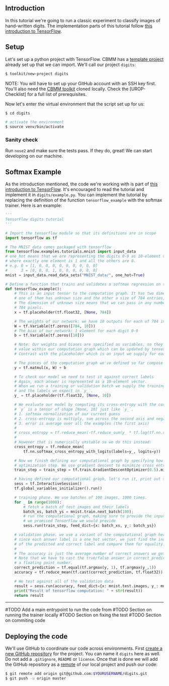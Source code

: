 ## Introduction

In this tutorial we're going to run a classic experiment to classify images of hand-written digits. The implementation parts of this tutorial follow [this introduction to TensorFlow](https://www.tensorflow.org/get_started/get_started).

## Setup

Let's set up a python project with TensorFlow. CBMM has a [template project](https://github.com/CBMM/tensorflow-template) already set up that we can import. We'll call our project `digits`:

```bash
$ toolkit/new-project digits
```

NOTE: You will have to set up your GitHub account with an SSH key first. You'll also need the [CBMM toolkit](https://github.com/CBMM/toolkit) cloned locally. Check the [UROP-Checklist] for a full list of prerequisites.

Now let's enter the virtual environment that the script set up for us:

```bash
$ cd digits

# activate the environment
$ source venv/bin/activate

```

### Sanity check

Run `nose2` and make sure the tests pass. If they do, great! We can start developing on our machine.

## Softmax Example

As the introduction mentioned, the code we're working with is part of [this introduction to TensorFlow](https://www.tensorflow.org/get_started/get_started). It's encouraged to read the tutorial and implement it in `digits/example.py`. You can implement the tutorial by replacing the definition of the function `tensorflow_example` with the softmax trainer. Here is an example:

```python
'''
TensorFlow digits tutorial
'''

# Import the tensorflow module so that its definitions are in scope
import tensorflow as tf

# The MNIST data comes packaged with tensorflow
from tensorflow.examples.tutorials.mnist import input_data
# one_hot means that we are representing the digits 0-9 as 10-element vectors
# where exactly one element is 1 and all the others are 0.
# e.g. 0 = [1, 0, 0, 0, 0, 0, 0, 0, 0, 0]
#      3 = [0, 0, 0, 1, 0, 0, 0, 0, 0, 0]
mnist = input_data.read_data_sets("MNIST_data/", one_hot=True)

# Define a function that trains and validates a softmax regression on the MNIST data
def tensorflow_example():
    # This is an input tensor to the computation graph. It has two dimensions,
    # one of them has unknown size and the other a size of 784 entries, one for each pixel.
    # The dimension of unknown size means that we can pass in any number of images each comprising
    # 784 pixels.
    x = tf.placeholder(tf.float32, [None, 784])

    # The weights of our network: we have 10 outputs for each of 784 input pixels.
    W = tf.Variable(tf.zeros([784, 10]))
    # The bias of our network: 1 element for each digit 0-9
    b = tf.Variable(tf.zeros([10]))

    # Note: Our weights and biases are specified as variables, so they have a definite
    # value within our computation graph which can be updated by tensorflow calculations.
    # Contrast with the placeholder which is an input we supply for each calculation.

    # The pieces of the computation graph we've defined so far compose our model:
    y = tf.matmul(x, W) + b

    # To check our model we need to test it against correct labels
    # Again, each answer is represented as a 10-element vector.
    # When we run a training or validation batch we supply the training data in `x`
    # and the labels we expect in `y_`.
    y_ = tf.placeholder(tf.float32, [None, 10])

    # We evaluate our model by computing its cross-entropy with the correct labels
    # `y` is a tensor of shape [None, 10] just like `y_`.
    # 1. softmax normalization of our current guess
    # 2. cross-entropy is multiply, sum across the second axis and negate
    # 3. error is average over all the examples (the first axis)
    #
    # cross_entropy = tf.reduce_mean(-tf.reduce_sum(y_ * tf.log(tf.nn.softmax(y)), axis=[1]))
    #
    # However that is numerically unstable so we do this instead:
    cross_entropy = tf.reduce_mean(
        tf.nn.softmax_cross_entropy_with_logits(labels=y_, logits=y))

    # Now we finish defining our computational graph by specifying how we want to run the
    # optimization step. We use gradient descent to minimize cross_entropy, our error function.
    train_step = train_step = tf.train.GradientDescentOptimizer(0.5).minimize(cross_entropy)

    # having defined our computational graph, let's run it, print out the result, and return it
    sess = tf.InteractiveSession()
    tf.global_variables_initializer().run()

    # training phase. We use batches of 100 images, 1000 times.
    for _ in range(1000):
        # fetch a batch of test images and their labels
        batch_xs, batch_ys = mnist.train.next_batch(100);
        # run the computational graph, making sure to provide the inputs
        # we promised TensorFlow we would provide
        sess.run(train_step, feed_dict={x: batch_xs, y_: batch_ys})

    # validation phase. we use a variant of the computational graph here
    # since each answer label is a one_hot vector, we just find the indexes
    # of the predicted and correct label and compare them for equality.
    #
    # The accuracy is just the average number of correct answers we got.
    # Note that we have to cast the true/false answer in correct_prediction to
    # a floating point number.
    correct_prediction = tf.equal(tf.argmax(y, 1), tf.argmax(y_,1))
    accuracy = tf.reduce_mean(tf.cast(correct_prediction, tf.float32))

    # We test against all of the validation data
    result = sess.run(accuracy, feed_dict={x: mnist.test.images, y_: mnist.test.labels})
    print("Result of tensorflow computation: " + str(result))
    return result
```

---

#TODO Add a main entrypoint to run the code from
#TODO Section on running the trainer locally
#TODO Section on fixing the test
#TODO Section on commiting code

## Deploying the code

We'll use GitHub to coordinate our code across environments. First [create a new GitHub repository](https://github.com/new) for the project. You can name it `digits` here as well. Do not add a `.gitignore`, `README` or `license`. Once that is done we will add the GitHub repository as a [remote](https://help.github.com/articles/about-remote-repositories/) of our local project and push our code:

```bash
$ git remote add origin git@github.com:$YOURUSERNAME/digits.git
$ git push -u origin master
```

